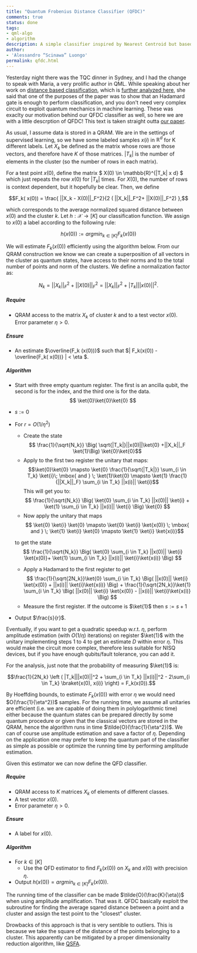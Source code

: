 ```yaml
---
title: "Quantum Frobenius Distance Classifier (QFDC)"
comments: true 
status: done
tags: 
- qml-algo
- algorithm
description: A simple classifier inspired by Nearest Centroid but based on square distances. 
author:
- 'Alessandro “Scinawa” Luongo'
permalink: qfdc.html
---
```



Yesterday night there was the TQC dinner in Sydney, and I had the change to speak with Maria, a very prolific author in QML. While speaking about her work on [distance based classification](https://arxiv.org/abs/1703.10793), which is [further analyzed here](https://arxiv.org/abs/1803.00853), she said that one of the purposes of the paper was to show that an Hadamard gate is enough to perform classification, and you don't need very complex circuit to exploit quantum mechanics in machine learning. These was exaclty our motivation behind our QFDC classifier as well, so here we are with a little descrption of QFDC! This text is taken straight outta [our  paper](https://arxiv.org/abs/1805.08837).

As usual, I assume data is stored in a QRAM. We are in the settings of supervised learning, so we have some labeled samples $x(i)$ in $\mathbb{R}^d$ for K different labels. Let $X_k$ be defined as the matrix whose rows are those vectors, and therefore have $K$ of those matrices. 
$|T_k|$ is the number of elements in the cluster (so the number of rows in each matrix). 

For a test point $x(0)$, define the matrix $ X(0) \in \mathbb{R}^{|T_k| x d} $ 
which just repeats the row $x(0)$ for $|T_k|$ times. 
For $X(0)$, the number of rows is context dependent, but it hopefully be clear. Then, we define 

$$F_k( x(0)) = \frac{ ||X_k - X(0)||_F^2}{2 ( ||X_k||_F^2+ ||X(0)||_F^2) },$$ 

which corresponds to the average normalized squared distance between $x(0)$ and the cluster $k$. 
Let $h : \mathcal{X} \to [K]$ our classification function. We assign to $x(0)$ a label according to the following rule:

$$ h(x(0)) :=  argmin_{k \in [K]} F_k( x(0))$$

We will estimate $F_k( x(0))$ efficiently using the algorithm below. From our QRAM construction we know we can create a superposition of all vectors in the cluster as quantum states, have access to their norms and to the total number of points and norm of the clusters. We define a normalization factor as:

$$ N_k= ||X_k||_F^2 + ||X(0)||_F^2 = ||X_k||_F^2 +|T_k| ||x(0)||^2. $$



##### Require
- QRAM access to the matrix $X_k$ of cluster $k$ and to a test vector $x(0)$. Error parameter $\eta > 0$. 

##### Ensure
- An estimate $\overline{F_k (x(0))}$
 such that $| F_k(x(0)) - \overline{F_k( x(0))} | < \eta $.

##### Algorithm
- Start with three empty quantum register. The first is an ancilla qubit, the second is for the index, and the third one is for the data. 
$$ \ket{0}\ket{0}\ket{0} $$
- $s:=0$
- For $r=O(1/\eta^2)$
     - Create the state  
        $$ \frac{1}{\sqrt{N_k}}  \Big( \sqrt{|T_k|}||x(0)||\ket{0} +||X_k||_F \ket{1}\Big) \ket{0}\ket{0}$$  
     - Apply to the first two register the unitary that maps: 
       $$\ket{0}\ket{0} \mapsto \ket{0} \frac{1}{\sqrt{|T_k|}} \sum_{i \in T_k} \ket{i}\; \mbox{ and } \;  \ket{1}\ket{0} \mapsto \ket{1} \frac{1}{||X_k||_F} \sum_{i \in T_k} ||x(i)|| \ket{i}$$
     This will get you to:
     $$   \frac{1}{\sqrt{N_k}} \Big( \ket{0}  \sum_{i \in T_k}  ||x(0)|| \ket{i} + \ket{1} \sum_{i \in T_k}  ||x(i)|| \ket{i} \Big) \ket{0} $$
     - Now apply the unitary that maps
     $$ \ket{0} \ket{i} \ket{0} \mapsto   \ket{0} \ket{i} \ket{x(0)} \; \mbox{ and } \;   \ket{1} \ket{i} \ket{0} \mapsto   \ket{1} \ket{i} \ket{x(i)}$$
     
     to get the state
       $$   \frac{1}{\sqrt{N_k}} \Big( \ket{0}  \sum_{i \in T_k}  ||x(0)|| \ket{i} \ket{x(0)}+ \ket{1} \sum_{i \in T_k}  ||x(i)|| \ket{i}\ket{x(i)} \Big)  $$
     
    - Apply a Hadamard to the first register to get
     $$   \frac{1}{\sqrt{2N_k}}\ket{0} \sum_{i \in T_k} \Big(  ||x(0)|| \ket{i} \ket{x(0)} +  ||x(i)|| \ket{i}\ket{x(i)} \Big)  +
     \frac{1}{\sqrt{2N_k}}\ket{1} \sum_{i \in T_k} \Big(  ||x(0)|| \ket{i} \ket{x(0)} -  ||x(i)|| \ket{i}\ket{x(i)} \Big) $$
    - Measure the first register. If the outcome is $\ket{1}$ then $s:=s+1$
    
- Output $\frac{s}{r}$.

Eventually, if you want to get a quadratic speedup w.r.t. $\eta$, perform amplitude estimation (with $O(1/\eta)$ iterations) on register $\ket{1}$ with the unitary implementing steps 1 to 4 to get an estimate $D$ within error $\eta$. This would make the circuit more complex, therefore less suitable for NISQ devices, but if you have enough qubits/fault tolerance, you can add it. 


For the analysis, just note that the probability of measuring $\ket{1}$ is:

$$\frac{1}{2N_k} \left ( |T_k|||x(0)||^2 + \sum_{i \in T_k} ||x(i)||^2 - 2\sum_{i \in T_k} \braket{x(0), x(i)} \right) = F_k(x(0)).$$

By Hoeffding bounds, to estimate $F_k(x(0))$ with error $\eta$ we would need $O(\frac{1}{\eta^2})$ samples.
For the running time, we assume all unitaries are efficient (i.e. we are capable of doing them in polylogarithmic time) either because the quantum states can be prepared directly by some quantum procedure or given that the classical vectors are stored in the QRAM, hence the algorithm runs in time $\tilde{O}(\frac{1}{\eta^2})$. We can of course use amplitude estimation and save a factor of $\eta$. Depending on the application one may prefer to keep the quantum part of the classifier as simple as possible or optimize the running time by performing amplitude estimation.

Given this estimator we can now define the QFD classifier.

##### Require
- QRAM access to $K$ matrices $X_k$ of elements of different classes.
- A test vector $x(0)$. 
- Error parameter $\eta > 0$. 

##### Ensure
- A label for $x(0)$.   

##### Algorithm
- For $k \in [K]$ 
    - Use the QFD estimator to find $F_k(x(0))$ on $X_k$ and $x(0)$ with precision $\eta$.
- Output $h(x(0))=argmin_{k \in [K]} F_k( x(0))$.


The running time of the classifier can be made $\tilde{O}(\frac{K}{\eta})$ when using amplitude amplification. That was it. QFDC basically exploit the subroutine for finding the average sqared distance between a point and a cluster and assign the test point to the "closest" cluster. 

Drowbacks of this approach is that is very sentible to outliers. This is because we take the square of the distance of the points belonging to a cluster. This apparently can be mitigated by a proper dimensionality reduction algorithm, like [QSFA](QSFA).

